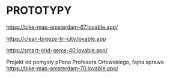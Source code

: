 # PROTOTYPY


https://bike-map-amsterdam-67.lovable.app/


https://clean-breeze-tri-city.lovable.app


https://smart-grid-gems-40.lovable.app/




Projekt od pomysły pPana Profesora Orłowskiego, fajna sprawa 
https://bike-map-amsterdam-70.lovable.app/
